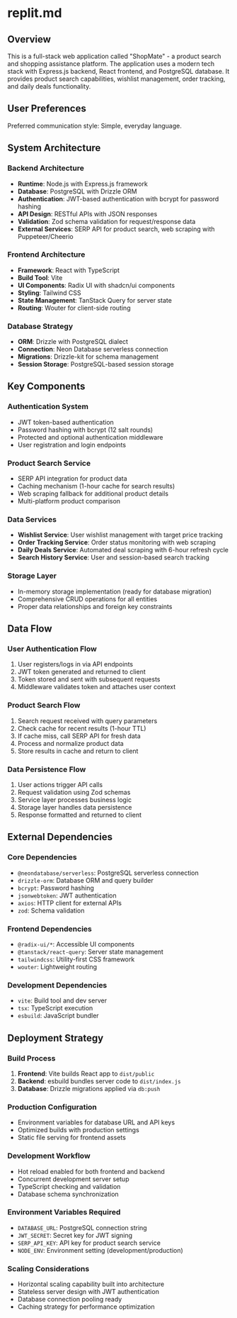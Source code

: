 # replit.md

## Overview

This is a full-stack web application called "ShopMate" - a product search and shopping assistance platform. The application uses a modern tech stack with Express.js backend, React frontend, and PostgreSQL database. It provides product search capabilities, wishlist management, order tracking, and daily deals functionality.

## User Preferences

Preferred communication style: Simple, everyday language.

## System Architecture

### Backend Architecture
- **Runtime**: Node.js with Express.js framework
- **Database**: PostgreSQL with Drizzle ORM
- **Authentication**: JWT-based authentication with bcrypt for password hashing
- **API Design**: RESTful APIs with JSON responses
- **Validation**: Zod schema validation for request/response data
- **External Services**: SERP API for product search, web scraping with Puppeteer/Cheerio

### Frontend Architecture
- **Framework**: React with TypeScript
- **Build Tool**: Vite
- **UI Components**: Radix UI with shadcn/ui components
- **Styling**: Tailwind CSS
- **State Management**: TanStack Query for server state
- **Routing**: Wouter for client-side routing

### Database Strategy
- **ORM**: Drizzle with PostgreSQL dialect
- **Connection**: Neon Database serverless connection
- **Migrations**: Drizzle-kit for schema management
- **Session Storage**: PostgreSQL-based session storage

## Key Components

### Authentication System
- JWT token-based authentication
- Password hashing with bcrypt (12 salt rounds)
- Protected and optional authentication middleware
- User registration and login endpoints

### Product Search Service
- SERP API integration for product data
- Caching mechanism (1-hour cache for search results)
- Web scraping fallback for additional product details
- Multi-platform product comparison

### Data Services
- **Wishlist Service**: User wishlist management with target price tracking
- **Order Tracking Service**: Order status monitoring with web scraping
- **Daily Deals Service**: Automated deal scraping with 6-hour refresh cycle
- **Search History Service**: User and session-based search tracking

### Storage Layer
- In-memory storage implementation (ready for database migration)
- Comprehensive CRUD operations for all entities
- Proper data relationships and foreign key constraints

## Data Flow

### User Authentication Flow
1. User registers/logs in via API endpoints
2. JWT token generated and returned to client
3. Token stored and sent with subsequent requests
4. Middleware validates token and attaches user context

### Product Search Flow
1. Search request received with query parameters
2. Check cache for recent results (1-hour TTL)
3. If cache miss, call SERP API for fresh data
4. Process and normalize product data
5. Store results in cache and return to client

### Data Persistence Flow
1. User actions trigger API calls
2. Request validation using Zod schemas
3. Service layer processes business logic
4. Storage layer handles data persistence
5. Response formatted and returned to client

## External Dependencies

### Core Dependencies
- `@neondatabase/serverless`: PostgreSQL serverless connection
- `drizzle-orm`: Database ORM and query builder
- `bcrypt`: Password hashing
- `jsonwebtoken`: JWT authentication
- `axios`: HTTP client for external APIs
- `zod`: Schema validation

### Frontend Dependencies
- `@radix-ui/*`: Accessible UI components
- `@tanstack/react-query`: Server state management
- `tailwindcss`: Utility-first CSS framework
- `wouter`: Lightweight routing

### Development Dependencies
- `vite`: Build tool and dev server
- `tsx`: TypeScript execution
- `esbuild`: JavaScript bundler

## Deployment Strategy

### Build Process
1. **Frontend**: Vite builds React app to `dist/public`
2. **Backend**: esbuild bundles server code to `dist/index.js`
3. **Database**: Drizzle migrations applied via `db:push`

### Production Configuration
- Environment variables for database URL and API keys
- Optimized builds with production settings
- Static file serving for frontend assets

### Development Workflow
- Hot reload enabled for both frontend and backend
- Concurrent development server setup
- TypeScript checking and validation
- Database schema synchronization

### Environment Variables Required
- `DATABASE_URL`: PostgreSQL connection string
- `JWT_SECRET`: Secret key for JWT signing
- `SERP_API_KEY`: API key for product search service
- `NODE_ENV`: Environment setting (development/production)

### Scaling Considerations
- Horizontal scaling capability built into architecture
- Stateless server design with JWT authentication
- Database connection pooling ready
- Caching strategy for performance optimization
